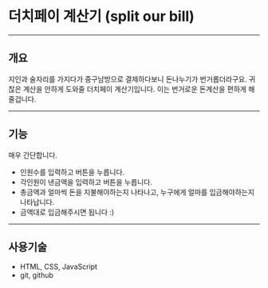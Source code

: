 # 더치페이 계산기 (split our bill)

---

## 개요

지인과 술자리를 가지다가 중구남방으로 결제하다보니 돈나누기가 번거롭더라구요. 귀찮은 계산을 안하게 도와줄 더치페이 계산기입니다. 이는 번거로운 돈계산을 편하게 해줄겁니다.

---

## 기능

매우 간단합니다.

- 인원수를 입력하고 버튼을 누릅니다.
- 각인원이 낸금액을 입력하고 버튼을 누릅니다.
- 총금액과 얼마씩 돈을 지불해야하는지 나타나고, 누구에게 얼마를 입금해야하는지 나타납니다.
- 금액대로 입금해주시면 됩니다 :)

---

## 사용기술

- HTML, CSS, JavaScript
- git, github
